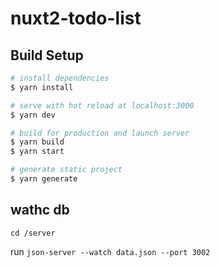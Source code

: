 # nuxt2-todo-list

## Build Setup

```bash
# install dependencies
$ yarn install

# serve with hot reload at localhost:3000
$ yarn dev

# build for production and launch server
$ yarn build
$ yarn start

# generate static project
$ yarn generate
```

## wathc db

`cd /server` 

run `json-server --watch data.json --port 3002`